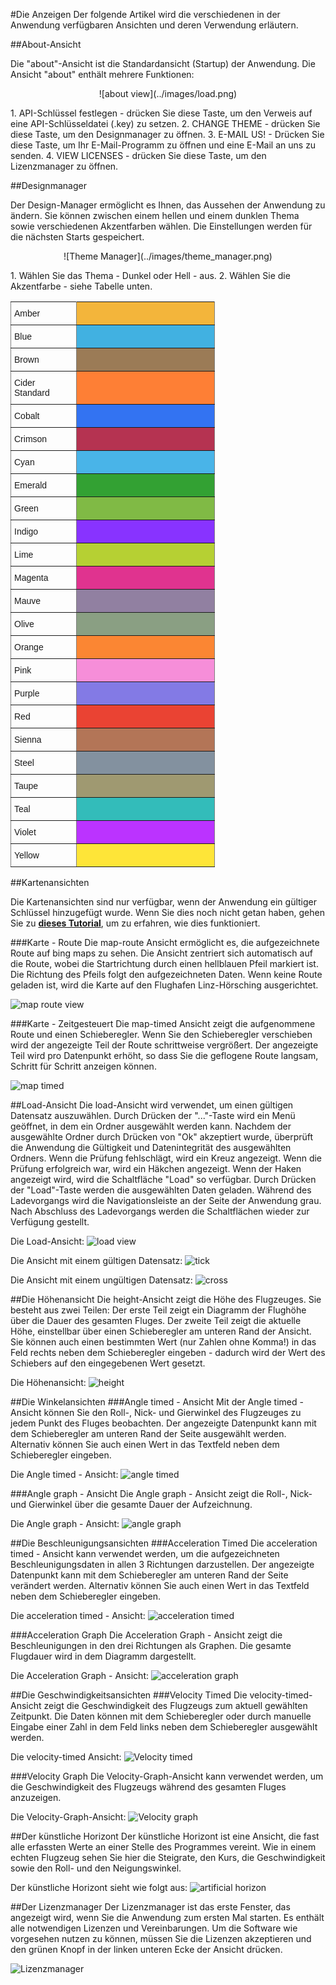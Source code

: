 ﻿#Die Anzeigen
Der folgende Artikel wird die verschiedenen in der Anwendung verfügbaren Ansichten und deren Verwendung erläutern.

##About-Ansicht

Die "about"-Ansicht ist die Standardansicht (Startup) der Anwendung. Die Ansicht "about" enthält mehrere Funktionen:
<p style="text-align: center;">
![about view](../images/load.png)
</p>
1. API-Schlüssel festlegen - drücken Sie diese Taste, um den Verweis auf eine API-Schlüsseldatei (.key) zu setzen.
2. CHANGE THEME - drücken Sie diese Taste, um den Designmanager zu öffnen.
3. E-MAIL US! - Drücken Sie diese Taste, um Ihr E-Mail-Programm zu öffnen und eine E-Mail an uns zu senden.
4. VIEW LICENSES - drücken Sie diese Taste, um den Lizenzmanager zu öffnen.

##Designmanager

Der Design-Manager ermöglicht es Ihnen, das Aussehen der Anwendung zu ändern. Sie können zwischen einem hellen und einem dunklen Thema sowie verschiedenen Akzentfarben wählen. Die Einstellungen werden für die nächsten Starts gespeichert.
<p style="text-align: center;">
![Theme Manager](../images/theme_manager.png)
</p>
1. Wählen Sie das Thema - Dunkel oder Hell - aus.
2. Wählen Sie die Akzentfarbe - siehe Tabelle unten.
<p style="text-align: center;">

<style type="text/css">
.tg  {border-collapse:collapse;border-spacing:0;}
.tg td{font-family:Arial, sans-serif;font-size:14px;padding:10px 5px;border-style:solid;border-width:1px;overflow:hidden;word-break:normal;border-color:black;}
.tg th{font-family:Arial, sans-serif;font-size:14px;font-weight:normal;padding:10px 5px;border-style:solid;border-width:1px;overflow:hidden;word-break:normal;border-color:black;}
.tg .tg-wfuo{background-color:#b53351;border-color:inherit;text-align:left;vertical-align:top}
.tg .tg-gq7d{background-color:#41b1e1;border-color:inherit;text-align:left;vertical-align:top}
.tg .tg-d1zl{background-color:#bb33ff;border-color:inherit;text-align:left;vertical-align:top}
.tg .tg-c5n5{background-color:#33bcba;border-color:inherit;text-align:left;vertical-align:top}
.tg .tg-3rap{background-color:#9180a1;border-color:inherit;text-align:left;vertical-align:top}
.tg .tg-rxq3{background-color:#49b4e8;border-color:inherit;text-align:left;vertical-align:top}
.tg .tg-ihgh{background-color:#fe7f35;border-color:inherit;text-align:left;vertical-align:top}
.tg .tg-w6ui{background-color:#e0338f;border-color:inherit;text-align:left;vertical-align:top}
.tg .tg-6t9d{background-color:#33a133;border-color:inherit;text-align:left;vertical-align:top}
.tg .tg-0pky{border-color:inherit;text-align:left;vertical-align:top}
.tg .tg-hwtc{background-color:#f3b53b;border-color:inherit;text-align:left;vertical-align:top}
.tg .tg-pvdm{background-color:#9b7b56;border-color:inherit;text-align:left;vertical-align:top}
.tg .tg-1l53{background-color:#3373f2;border-color:inherit;text-align:left;vertical-align:top}
.tg .tg-vp5j{background-color:#80ba45;border-color:inherit;text-align:left;vertical-align:top}
.tg .tg-h52n{background-color:#8833ff;border-color:inherit;text-align:left;vertical-align:top}
.tg .tg-yzin{background-color:#b6d033;border-color:inherit;text-align:left;vertical-align:top}
.tg .tg-axb2{background-color:#8a9f83;border-color:inherit;text-align:left;vertical-align:top}
.tg .tg-hjat{background-color:#fb8633;border-color:inherit;text-align:left;vertical-align:top}
.tg .tg-j3ct{background-color:#f68ed9;border-color:inherit;text-align:left;vertical-align:top}
.tg .tg-j8ey{background-color:#837ae5;border-color:inherit;text-align:left;vertical-align:top}
.tg .tg-nclw{background-color:#ea4333;border-color:inherit;text-align:left;vertical-align:top}
.tg .tg-k666{background-color:#b37557;border-color:inherit;text-align:left;vertical-align:top}
.tg .tg-pdtb{background-color:#83919f;border-color:inherit;text-align:left;vertical-align:top}
.tg .tg-mdmw{background-color:#9f9971;border-color:inherit;text-align:left;vertical-align:top}
.tg .tg-63uj{background-color:#fee538;border-color:inherit;text-align:left;vertical-align:top}
</style>
<table class="tg" style="undefined;table-layout: fixed; width: 327px">
<colgroup>
<col style="width: 105px">
<col style="width: 222px">
</colgroup>
  <tr>
    <th class="tg-0pky">Amber</th>
    <th class="tg-hwtc"></th>
  </tr>
  <tr>
    <td class="tg-0pky">Blue</td>
    <td class="tg-gq7d"></td>
  </tr>
  <tr>
    <td class="tg-0pky">Brown</td>
    <td class="tg-pvdm"></td>
  </tr>
  <tr>
    <td class="tg-0pky">Cider Standard</td>
    <td class="tg-ihgh"></td>
  </tr>
  <tr>
    <td class="tg-0pky">Cobalt</td>
    <td class="tg-1l53"></td>
  </tr>
  <tr>
    <td class="tg-0pky">Crimson</td>
    <td class="tg-wfuo"></td>
  </tr>
  <tr>
    <td class="tg-0pky">Cyan</td>
    <td class="tg-rxq3"></td>
  </tr>
  <tr>
    <td class="tg-0pky">Emerald</td>
    <td class="tg-6t9d"></td>
  </tr>
  <tr>
    <td class="tg-0pky">Green</td>
    <td class="tg-vp5j"></td>
  </tr>
  <tr>
    <td class="tg-0pky">Indigo</td>
    <td class="tg-h52n"></td>
  </tr>
  <tr>
    <td class="tg-0pky">Lime</td>
    <td class="tg-yzin"></td>
  </tr>
  <tr>
    <td class="tg-0pky">Magenta</td>
    <td class="tg-w6ui"></td>
  </tr>
  <tr>
    <td class="tg-0pky">Mauve</td>
    <td class="tg-3rap"></td>
  </tr>
  <tr>
    <td class="tg-0pky">Olive</td>
    <td class="tg-axb2"></td>
  </tr>
  <tr>
    <td class="tg-0pky">Orange</td>
    <td class="tg-hjat"></td>
  </tr>
  <tr>
    <td class="tg-0pky">Pink</td>
    <td class="tg-j3ct"></td>
  </tr>
  <tr>
    <td class="tg-0pky">Purple</td>
    <td class="tg-j8ey"></td>
  </tr>
  <tr>
    <td class="tg-0pky">Red</td>
    <td class="tg-nclw"></td>
  </tr>
  <tr>
    <td class="tg-0pky">Sienna</td>
    <td class="tg-k666"></td>
  </tr>
  <tr>
    <td class="tg-0pky">Steel</td>
    <td class="tg-pdtb"></td>
  </tr>
  <tr>
    <td class="tg-0pky">Taupe</td>
    <td class="tg-mdmw"></td>
  </tr>
  <tr>
    <td class="tg-0pky">Teal</td>
    <td class="tg-c5n5"></td>
  </tr>
  <tr>
    <td class="tg-0pky">Violet</td>
    <td class="tg-d1zl"></td>
  </tr>
  <tr>
    <td class="tg-0pky">Yellow</td>
    <td class="tg-63uj"></td>
  </tr>
</table>
</p>

##Kartenansichten

Die Kartenansichten sind nur verfügbar, wenn der Anwendung ein gültiger Schlüssel hinzugefügt wurde. Wenn Sie dies noch nicht getan haben, gehen Sie zu [__dieses Tutorial__](how_to_german.html#einrichtung), um zu erfahren, wie dies funktioniert.

###Karte - Route
Die map-route Ansicht ermöglicht es, die aufgezeichnete Route auf bing maps zu sehen. Die Ansicht zentriert sich automatisch auf die Route, wobei die Startrichtung durch einen hellblauen Pfeil markiert ist. Die Richtung des Pfeils folgt den aufgezeichneten Daten. Wenn keine Route geladen ist, wird die Karte auf den Flughafen Linz-Hörsching ausgerichtet.

![map route view](../images/map_route.png)

###Karte - Zeitgesteuert
Die map-timed Ansicht zeigt die aufgenommene Route und einen Schieberegler. Wenn Sie den Schieberegler verschieben wird der angezeigte Teil der Route schrittweise vergrößert. Der angezeigte Teil wird pro Datenpunkt erhöht, so dass Sie die geflogene Route langsam, Schritt für Schritt anzeigen können.

![map timed](../images/map_timed.png)

##Load-Ansicht
Die load-Ansicht wird verwendet, um einen gültigen Datensatz auszuwählen. Durch Drücken der "..."-Taste wird ein Menü geöffnet, in dem ein Ordner ausgewählt werden kann. Nachdem der ausgewählte Ordner durch Drücken von "Ok" akzeptiert wurde, überprüft die Anwendung die Gültigkeit und Datenintegrität des ausgewählten Ordners. Wenn die Prüfung fehlschlägt, wird ein Kreuz angezeigt. Wenn die Prüfung erfolgreich war, wird ein Häkchen angezeigt. Wenn der Haken angezeigt wird, wird die Schaltfläche "Load" so verfügbar. Durch Drücken der "Load"-Taste werden die ausgewählten Daten geladen. Während des Ladevorgangs wird die Navigationsleiste an der Seite der Anwendung grau. Nach Abschluss des Ladevorgangs werden die Schaltflächen wieder zur Verfügung gestellt.

Die Load-Ansicht:
![load view](../images/load.png)

Die Ansicht mit einem gültigen Datensatz:
![tick](../images/green_tick.png)

Die Ansicht mit einem ungültigen Datensatz:
![cross](../images/red_cross.png)

##Die Höhenansicht
Die height-Ansicht zeigt die Höhe des Flugzeuges. Sie besteht aus zwei Teilen: Der erste Teil zeigt ein Diagramm der Flughöhe über die Dauer des gesamten Fluges. Der zweite Teil zeigt die aktuelle Höhe, einstellbar über einen Schieberegler am unteren Rand der Ansicht. Sie können auch einen bestimmten Wert (nur Zahlen ohne Komma!) in das Feld rechts neben dem Schieberegler eingeben - dadurch wird der Wert des Schiebers auf den eingegebenen Wert gesetzt.

Die Höhenansicht:
![height](../images/height.png)

##Die Winkelansichten
###Angle timed - Ansicht
Mit der Angle timed - Ansicht können Sie den Roll-, Nick- und Gierwinkel des Flugzeuges zu jedem Punkt des Fluges beobachten. Der angezeigte Datenpunkt kann mit dem Schieberegler am unteren Rand der Seite ausgewählt werden. Alternativ können Sie auch einen Wert in das Textfeld neben dem Schieberegler eingeben.

Die Angle timed - Ansicht:
![angle timed](../images/angle_timed.png)

###Angle graph - Ansicht
Die Angle graph - Ansicht zeigt die Roll-, Nick- und Gierwinkel über die gesamte Dauer der Aufzeichnung.

Die Angle graph - Ansicht:
![angle graph](../images/angle_graph.png)

##Die Beschleunigungsansichten
###Acceleration Timed
Die acceleration timed - Ansicht kann verwendet werden, um die aufgezeichneten Beschleunigungsdaten in allen 3 Richtungen darzustellen. Der angezeigte Datenpunkt kann mit dem Schieberegler am unteren Rand der Seite verändert werden. Alternativ können Sie auch einen Wert in das Textfeld neben dem Schieberegler eingeben.

Die acceleration timed - Ansicht:
![acceleration timed](../images/acc_timed.png)

###Acceleration Graph
Die Acceleration Graph - Ansicht zeigt die Beschleunigungen in den drei Richtungen als Graphen. Die gesamte Flugdauer wird in dem Diagramm dargestellt.

Die Acceleration Graph - Ansicht:
![acceleration graph](../images/acc_graph.png)

##Die Geschwindigkeitsansichten
###Velocity Timed
Die velocity-timed-Ansicht zeigt die Geschwindigkeit des Flugzeugs zum aktuell gewählten Zeitpunkt. Die Daten können mit dem Schieberegler oder durch manuelle Eingabe einer Zahl in dem Feld links neben dem Schieberegler ausgewählt werden.

Die velocity-timed Ansicht:
![Velocity timed](../images/velocity_timed.png)

###Velocity Graph
Die Velocity-Graph-Ansicht kann verwendet werden, um die Geschwindigkeit des Flugzeugs während des gesamten Fluges anzuzeigen.

Die Velocity-Graph-Ansicht:
![Velocity graph](../images/velocity_graph.png)

##Der künstliche Horizont
Der künstliche Horizont ist eine Ansicht, die fast alle erfassten Werte an einer Stelle des Programmes vereint. Wie in einem echten Flugzeug sehen Sie hier die Steigrate, den Kurs, die Geschwindigkeit sowie den Roll- und den Neigungswinkel.

Der künstliche Horizont sieht wie folgt aus:
![artificial horizon](../images/art_horizon.png)

##Der Lizenzmanager
Der Lizenzmanager ist das erste Fenster, das angezeigt wird, wenn Sie die Anwendung zum ersten Mal starten. Es enthält alle notwendigen Lizenzen und Vereinbarungen. Um die Software wie vorgesehen nutzen zu können, müssen Sie die Lizenzen akzeptieren und den grünen Knopf in der linken unteren Ecke der Ansicht drücken.

![Lizenzmanager](../images/license_manager.png)